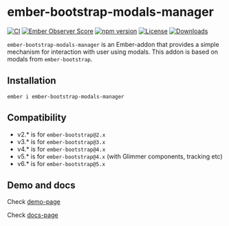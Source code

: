 # ember-bootstrap-modals-manager

[![CI](https://github.com/onechiporenko/ember-bootstrap-modals-manager/actions/workflows/ci.yml/badge.svg)](https://github.com/onechiporenko/ember-bootstrap-modals-manager/actions/workflows/ci.yml)
[![Ember Observer Score](https://emberobserver.com/badges/ember-bootstrap-modals-manager.svg)](https://emberobserver.com/addons/ember-bootstrap-modals-manager)
[![npm version](https://badge.fury.io/js/ember-bootstrap-modals-manager.png)](http://badge.fury.io/js/ember-bootstrap-modals-manager)
[![License](http://img.shields.io/:license-mit-blue.svg)](http://doge.mit-license.org)
[![Downloads](http://img.shields.io/npm/dm/ember-bootstrap-modals-manager.svg)](https://www.npmjs.com/package/ember-bootstrap-modals-manager)

`ember-bootstrap-modals-manager` is an Ember-addon that provides a simple mechanism for interaction with user using modals. This addon is based on modals from `ember-bootstrap`.

## Installation

`ember i ember-bootstrap-modals-manager`

## Compatibility

* v2.* is for `ember-bootstrap@2.x`
* v3.* is for `ember-bootstrap@3.x`
* v4.* is for `ember-bootstrap@4.x`
* v5.* is for `ember-bootstrap@4.x` (with Glimmer components, tracking etc)
* v6.* is for `ember-bootstrap@5.x`

## Demo and docs

Check [demo-page](https://onechiporenko.github.io/ember-bootstrap-modals-manager/demo)

Check [docs-page](https://onechiporenko.github.io/ember-bootstrap-modals-manager/docs)
